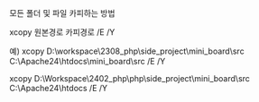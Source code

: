 모든 폴더 및 파일 카피하는 방법


xcopy 원본경로 카피경로 /E /Y


예) xcopy D:\workspace\2308_php\side_project\mini_board\src C:\Apache24\htdocs\mini_board\src /E /Y



xcopy D:\Workspace\2402_php\php\side_project\mini_board\src C:\Apache24\htdocs /E /Y
